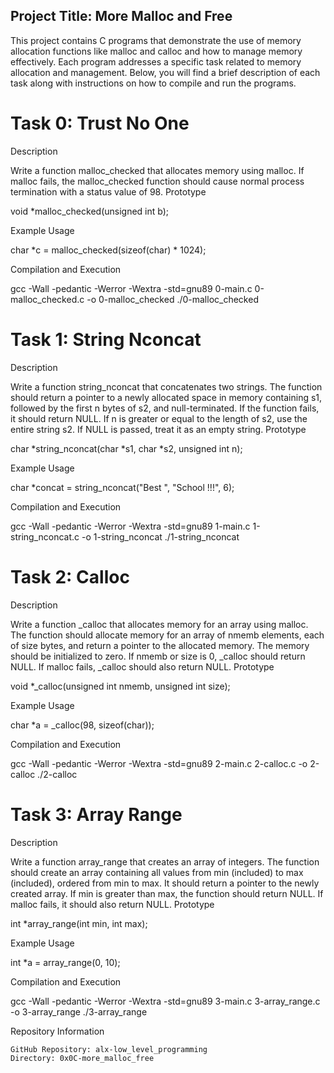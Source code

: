 ## Project Title: More Malloc and Free

This project contains C programs that demonstrate the use of memory allocation functions like malloc and calloc and how to manage memory effectively. Each program addresses a specific task related to memory allocation and management. Below, you will find a brief description of each task along with instructions on how to compile and run the programs.

# Task 0: Trust No One
Description

Write a function malloc_checked that allocates memory using malloc. If malloc fails, the malloc_checked function should cause normal process termination with a status value of 98.
Prototype


void *malloc_checked(unsigned int b);

Example Usage


char *c = malloc_checked(sizeof(char) * 1024);

Compilation and Execution


gcc -Wall -pedantic -Werror -Wextra -std=gnu89 0-main.c 0-malloc_checked.c -o 0-malloc_checked
./0-malloc_checked

# Task 1: String Nconcat
Description

Write a function string_nconcat that concatenates two strings. The function should return a pointer to a newly allocated space in memory containing s1, followed by the first n bytes of s2, and null-terminated. If the function fails, it should return NULL. If n is greater or equal to the length of s2, use the entire string s2. If NULL is passed, treat it as an empty string.
Prototype


char *string_nconcat(char *s1, char *s2, unsigned int n);

Example Usage


char *concat = string_nconcat("Best ", "School !!!", 6);

Compilation and Execution


gcc -Wall -pedantic -Werror -Wextra -std=gnu89 1-main.c 1-string_nconcat.c -o 1-string_nconcat
./1-string_nconcat

# Task 2: Calloc
Description

Write a function _calloc that allocates memory for an array using malloc. The function should allocate memory for an array of nmemb elements, each of size bytes, and return a pointer to the allocated memory. The memory should be initialized to zero. If nmemb or size is 0, _calloc should return NULL. If malloc fails, _calloc should also return NULL.
Prototype


void *_calloc(unsigned int nmemb, unsigned int size);

Example Usage


char *a = _calloc(98, sizeof(char));

Compilation and Execution


gcc -Wall -pedantic -Werror -Wextra -std=gnu89 2-main.c 2-calloc.c -o 2-calloc
./2-calloc

# Task 3: Array Range
Description

Write a function array_range that creates an array of integers. The function should create an array containing all values from min (included) to max (included), ordered from min to max. It should return a pointer to the newly created array. If min is greater than max, the function should return NULL. If malloc fails, it should also return NULL.
Prototype


int *array_range(int min, int max);

Example Usage


int *a = array_range(0, 10);

Compilation and Execution


gcc -Wall -pedantic -Werror -Wextra -std=gnu89 3-main.c 3-array_range.c -o 3-array_range
./3-array_range

Repository Information

    GitHub Repository: alx-low_level_programming
    Directory: 0x0C-more_malloc_free